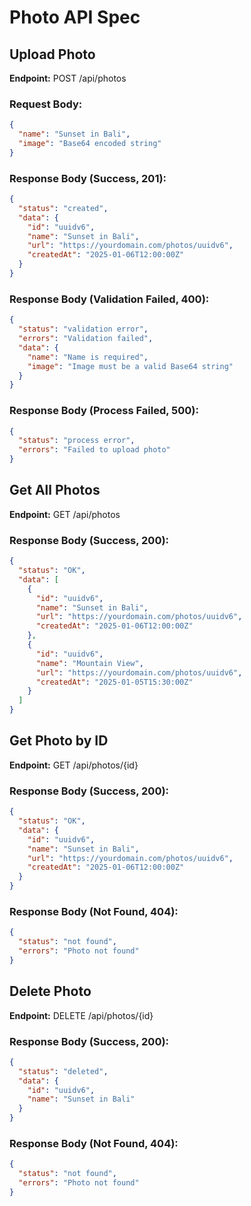 # Photo API Spec

## Upload Photo

**Endpoint:** POST /api/photos

### Request Body:
```json
{
  "name": "Sunset in Bali",
  "image": "Base64 encoded string"
}
```

### Response Body (Success, 201):
```json
{
  "status": "created",
  "data": {
    "id": "uuidv6",
    "name": "Sunset in Bali",
    "url": "https://yourdomain.com/photos/uuidv6",
    "createdAt": "2025-01-06T12:00:00Z"
  }
}
```

### Response Body (Validation Failed, 400):
```json
{
  "status": "validation error",
  "errors": "Validation failed",
  "data": {
    "name": "Name is required",
    "image": "Image must be a valid Base64 string"
  }
}
```

### Response Body (Process Failed, 500):
```json
{
  "status": "process error",
  "errors": "Failed to upload photo"
}
```

## Get All Photos

**Endpoint:** GET /api/photos

### Response Body (Success, 200):
```json
{
  "status": "OK",
  "data": [
    {
      "id": "uuidv6",
      "name": "Sunset in Bali",
      "url": "https://yourdomain.com/photos/uuidv6",
      "createdAt": "2025-01-06T12:00:00Z"
    },
    {
      "id": "uuidv6",
      "name": "Mountain View",
      "url": "https://yourdomain.com/photos/uuidv6",
      "createdAt": "2025-01-05T15:30:00Z"
    }
  ]
}
```

## Get Photo by ID

**Endpoint:** GET /api/photos/{id}

### Response Body (Success, 200):
```json
{
  "status": "OK",
  "data": {
    "id": "uuidv6",
    "name": "Sunset in Bali",
    "url": "https://yourdomain.com/photos/uuidv6",
    "createdAt": "2025-01-06T12:00:00Z"
  }
}
```

### Response Body (Not Found, 404):
```json
{
  "status": "not found",
  "errors": "Photo not found"
}
```

## Delete Photo

**Endpoint:** DELETE /api/photos/{id}

### Response Body (Success, 200):
```json
{
  "status": "deleted",
  "data": {
    "id": "uuidv6",
    "name": "Sunset in Bali"
  }
}
```

### Response Body (Not Found, 404):
```json
{
  "status": "not found",
  "errors": "Photo not found"
}
```

